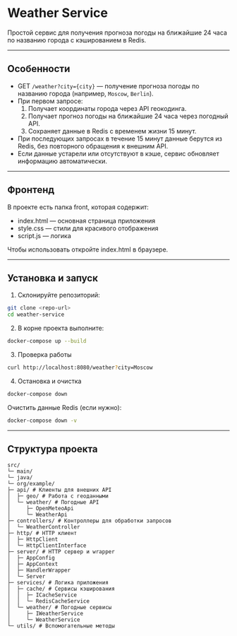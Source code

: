 # Weather Service

Простой сервис для получения прогноза погоды на ближайшие 24 часа по названию города с кэшированием в Redis.

---

## Особенности

- GET `/weather?city={city}` — получение прогноза погоды по названию города (например, `Moscow`, `Berlin`).
- При первом запросе:
    1. Получает координаты города через API геокодинга.
    2. Получает прогноз погоды на ближайшие 24 часа через погодный API.
    3. Сохраняет данные в Redis с временем жизни 15 минут.
- При последующих запросах в течение 15 минут данные берутся из Redis, без повторного обращения к внешним API.
- Если данные устарели или отсутствуют в кэше, сервис обновляет информацию автоматически.

---
## Фронтенд
В проекте есть папка front, которая содержит:
* index.html — основная страница приложения
* style.css — стили для красивого отображения
* script.js — логика

Чтобы использовать откройте index.html в браузере.

---

## Установка и запуск
1. Склонируйте репозиторий:

```bash
git clone <repo-url>
cd weather-service
```

2. В корне проекта выполните:
```bash
docker-compose up --build
```

3. Проверка работы
```bash
curl http://localhost:8080/weather?city=Moscow

```
4. Остановка и очистка
```bash
docker-compose down
```
Очистить данные Redis (если нужно):
```bash
docker-compose down -v
```

---

## Структура проекта

```
src/
└─ main/
└─ java/
└─ org/example/
├─ api/ # Клиенты для внешних API
│  ├─ geo/ # Работа с геоданными
│  └─ weather/ # Погодные API
│     ├─ OpenMeteoApi
│     └─ WeatherApi
├─ controllers/ # Контроллеры для обработки запросов
│  └─ WeatherController
├─ http/ # HTTP клиент
│  ├─ HttpClient
│  └─ HttpClientInterface
├─ server/ # HTTP сервер и wrapper
│  ├─ AppConfig
│  ├─ AppContext
│  ├─ HandlerWrapper
│  └─ Server
├─ services/ # Логика приложения
│  ├─ cache/ # Сервисы кэширования
│  │  ├─ ICacheService
│  │  └─ RedisCacheService
│  └─ weather/ # Погодные сервисы
│     ├─ IWeatherService
│     └─ WeatherService
└─ utils/ # Вспомогательные методы
```
